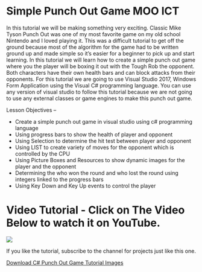 # Simple Punch Out Game MOO ICT

In this tutorial we will be making something very exciting. Classic Mike Tyson Punch Out was one of my most favorite game on my old school Nintendo and I loved playing it.  This was a difficult tutorial to get off the ground because most of the algorithm for the game had to be written ground up and made simple so it’s easier for a beginner to pick up and start learning. In this tutorial we will learn how to create a simple punch out game where you the player will be boxing it out with the Tough Rob the opponent.  Both characters have their own health bars and can block attacks from their opponents. For this tutorial we are going to use Visual Studio 2017, Windows Form Application using the Visual C# programming language. You can use any version of visual studio to follow this tutorial because we are not going to use any external classes or game engines to make this punch out game.

Lesson Objectives –

- Create a simple punch out game in visual studio using c# programming language
- Using progress bars to show the health of player and opponent
- Using Selection to determine the hit test between player and opponent
- Using LIST to create variety of moves for the opponent which is controlled by the CPU
- Using Picture Boxes and Resources to show dynamic images for the player and the opponent
- Determining the who won the round and who lost the round using integers linked to the progress bars
- Using Key Down and Key Up events to control the player

# Video Tutorial - Click on The Video Below to watch it on YouTube. 

[![](http://img.youtube.com/vi/kQzxExKfhSw/0.jpg)](https://www.youtube.com/watch?v=kQzxExKfhSw "MOO ICT Punch Out Game Tutorial with C# and Visual Studio")

If you like the tutorial, subscribe to the channel for projects just like this one. 

[Download C# Punch Out Game Tutorial Images](https://www.mooict.com/c-tutorial-create-a-simple-punch-out-boxing-game-in-visual-studio/)

